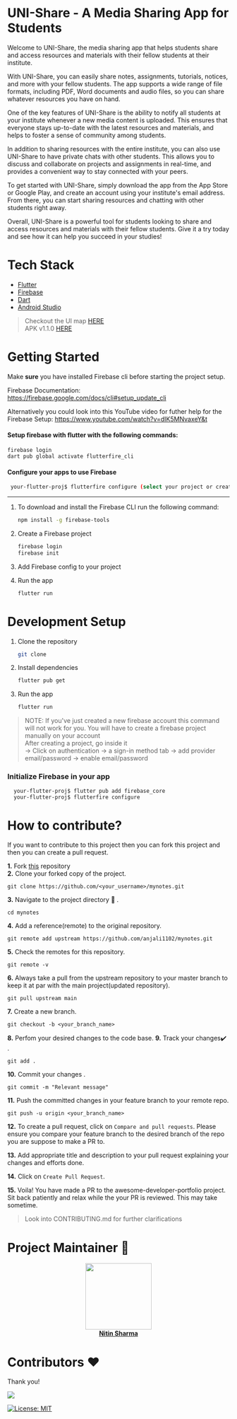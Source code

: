 # UNI-Share - A Media Sharing App for Students
Welcome to UNI-Share,  the media sharing app that helps students share and access resources and materials with their fellow students at their institute.

With UNI-Share, you can easily share notes, assignments, tutorials, notices, and more with your fellow students. The app supports a wide range of file formats, including PDF, Word documents and audio files, so you can share whatever resources you have on hand.

One of the key features of UNI-Share is the ability to notify all students at your institute whenever a new media content is uploaded. This ensures that everyone stays up-to-date with the latest resources and materials, and helps to foster a sense of community among students.

In addition to sharing resources with the entire institute, you can also use UNI-Share to have private chats with other students. This allows you to discuss and collaborate on projects and assignments in real-time, and provides a convenient way to stay connected with your peers.

To get started with UNI-Share, simply download the app from the App Store or Google Play, and create an account using your institute's email address. From there, you can start sharing resources and chatting with other students right away.

Overall, UNI-Share is a powerful tool for students looking to share and access resources and materials with their fellow students. Give it a try today and see how it can help you succeed in your studies!

# Tech Stack

* [Flutter](https://flutter.dev/)
* [Firebase](https://firebase.google.com/)
* [Dart](https://dart.dev/)
* [Android Studio](https://developer.android.com/studio)

> Checkout the UI map [HERE](https://www.figma.com/file/gfaxLApOmJRt8lFrIRrWku/LPU-Share?node-id=0%3A1) <br/>
> APK v1.1.0 [HERE](https://github.com/nitin-787/mynotes/releases/tag/v1.1.0)

# Getting Started 

Make **sure** you have installed Firebase cli before starting the project setup.

Firebase Documentation: <br/>
https://firebase.google.com/docs/cli#setup_update_cli

Alternatively you could look into this YouTube video for futher help for the Firebase Setup:
https://www.youtube.com/watch?v=dIK5MNvaxeY&t

#### Setup firebase with flutter with the following commands:
  ```
  firebase login
  dart pub global activate flutterfire_cli
  ```
#### Configure your apps to use Firebase

```bash
 your-flutter-proj$ flutterfire configure (select your project or create a new one)
```

---
1. To download and install the Firebase CLI run the following command:
    ```bash
    npm install -g firebase-tools
    ```

2. Create a Firebase project

    ```bash
    firebase login
    firebase init
    ```

3. Add Firebase config to your project

4. Run the app
    ```bash
    flutter run
    ```


# Development Setup 

1. Clone the repository
    ```bash
    git clone
    ```

2. Install dependencies
    ```bash
    flutter pub get
    ```

3. Run the app
    ```bash
    flutter run
    ```
> NOTE: If you've just created a new firebase account this command will not work for you. You will have to create a firebase project manually on your account <br/>
After creating a project, go inside it<br/>
&rarr; Click on authentication &rarr; a sign-in method tab &rarr; add provider email/password &rarr; enable email/password

### Initialize Firebase in your app

```
  your-flutter-proj$ flutter pub add firebase_core
  your-flutter-proj$ flutterfire configure
```

# How to contribute?

If you want to contribute to this project then you can fork this project and then you can create a pull request.

**1.** Fork [this](https://github.com/nitin-787/mynotes) repository   
**2.**  Clone your forked copy of the project.

```
git clone https://github.com/<your_username>/mynotes.git
```

**3.** Navigate to the project directory :file_folder: .

```
cd mynotes
```

**4.** Add a reference(remote) to the original repository.

```
git remote add upstream https://github.com/anjali1102/mynotes.git
```

**5.** Check the remotes for this repository.
```
git remote -v
```

**6.** Always take a pull from the upstream repository to your master branch to keep it at par with the main project(updated repository).

```
git pull upstream main
```

**7.** Create a new branch.

```
git checkout -b <your_branch_name>
```

**8.** Perfom your desired changes to the code base.
**9.** Track your changes:heavy_check_mark: .

```
git add . 
```

**10.** Commit your changes .

```
git commit -m "Relevant message"
```

**11.** Push the committed changes in your feature branch to your remote repo.
```
git push -u origin <your_branch_name>
```
**12.** To create a pull request, click on `Compare and pull requests`. Please ensure you compare your feature branch to the desired branch of the repo you are suppose to make a PR to.

**13.** Add appropriate title and description to your pull request explaining your changes and efforts done.

**14.** Click on `Create Pull Request`.

**15.** Voila! You have made a PR to the awesome-developer-portfolio project. Sit back patiently and relax while the your PR is reviewed. This may take sometime. 

> Look into CONTRIBUTING.md for further clarifications

# Project Maintainer 🙂
<center>
  <a href="https://github.com/nitin-787">
    <img src="https://avatars.githubusercontent.com/u/76255199?v=4" width=150px height=150px />
  </a>
  <br/>
  <a>
    <a href="https://github.com/nitin-787">
    <strong>
      Nitin Sharma
    </strong>
  </a>
</center>

# Contributors ❤️
Thank you!

<a href="https://github.com/nitin-787/myNotes/graphs/contributors">
  <img src="https://contrib.rocks/image?repo=nitin-787/myNotes" />
</a>

<br/>

[![License: MIT](https://img.shields.io/badge/License-MIT-yellow.svg)](https://opensource.org/licenses/MIT)
